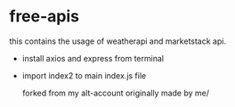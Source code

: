# free-apis
this contains the usage of weatherapi and marketstack api.
* install axios and express from terminal
* import index2 to main index.js file

  forked from my alt-account originally made by me/
